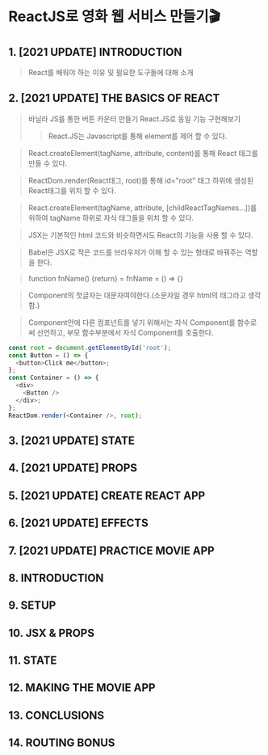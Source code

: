# ReactJS로 영화 웹 서비스 만들기🎬

## 1. [2021 UPDATE] INTRODUCTION

> React를 배워야 하는 이유 및 필요한 도구들에 대해 소개

## 2. [2021 UPDATE] THE BASICS OF REACT

> 바닐라 JS를 통한 버튼 카운터 만들기
> React.JS로 동일 기능 구현해보기
>
> > React.JS는 Javascript를 통해 element를 제어 할 수 있다.

> React.createElement(tagName, attribute, content)를 통해 React 태그를 만들 수 있다.

> ReactDom.render(React태그, root)를 통해 id="root" 태그 하위에 생성된 React태그를 위치 할 수 있다.

> React.createElement(tagName, attribute, [childReactTagNames...])를 위하여 tagName 하위로 자식 태그들을 위치 할 수 있다.

> JSX는 기본적인 html 코드와 비슷하면서도 React의 기능을 사용 할 수 있다.

> Babel은 JSX로 적은 코드를 브라우저가 이해 할 수 있는 형태로 바꿔주는 역할을 한다.

> function fnName() {return} = fnName = () => {}

> Component의 첫글자는 대문자여야한다.(소문자일 경우 html의 태그라고 생각함.)

> Component안에 다른 컴포넌트를 넣기 위해서는 자식 Component를 함수로써 선언하고, 부모 함수부분에서 자식 Component를 호출한다.<br/>

```javascript
const root = document.getElementById('root');
const Button = () => {
  <button>Click me</button>;
};
const Container = () => {
  <div>
    <Button />
  </div>;
};
ReactDom.render(<Container />, root);
```

## 3. [2021 UPDATE] STATE

## 4. [2021 UPDATE] PROPS

## 5. [2021 UPDATE] CREATE REACT APP

## 6. [2021 UPDATE] EFFECTS

## 7. [2021 UPDATE] PRACTICE MOVIE APP

## 8. INTRODUCTION

## 9. SETUP

## 10. JSX & PROPS

## 11. STATE

## 12. MAKING THE MOVIE APP

## 13. CONCLUSIONS

## 14. ROUTING BONUS
